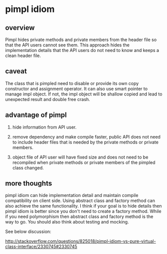 # pimpl idiom

## overview

Pimpl hides private methods and private members from the header file so that
the API users cannot see them. This approach hides the implementation details
that the API users do not need to know and keeps a clean header file.

## caveat

The class that is pimpled need to disable or provide its own copy constructor
and assignment operator. It can also use smart pointer to manage impl object.
If not, the impl object will be shallow copied and lead to unexpected result
and double free crash.

## advantage of pimpl

1. hide information from API user.

2. remove dependency and make compile faster, public API does not need to
include header files that is needed by the private methods or private members.

3. object file of API user will have fixed size and does not need to be
recompiled when private methods or private members of the pimpled class changed.

## more thoughts

pimpl idiom can hide implementation detail and maintain compile compatibility
on client side. Using abstract class and factory method can also achieve
the same functionality. I think if your goal is to hide details then pimpl
idiom is better since you don't need to create a factory method. While if
you need polymorphism then abstract class and factory method is the way 
to go. You should also think about testing and mocking.

See below discussion:

http://stackoverflow.com/questions/825018/pimpl-idiom-vs-pure-virtual-class-interface/2330745#2330745